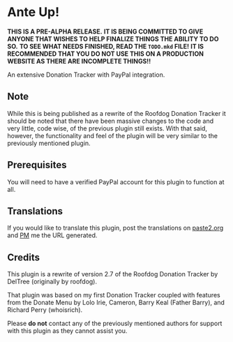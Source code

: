 # Ante Up!

**THIS IS A PRE-ALPHA RELEASE.**
**IT IS BEING COMMITTED TO GIVE ANYONE THAT WISHES TO HELP FINALIZE THINGS THE ABILITY TO DO SO.**
**TO SEE WHAT NEEDS FINISHED, READ THE `TODO.mkd` FILE!**
**IT IS RECOMMENDED THAT YOU DO NOT USE THIS ON A PRODUCTION WEBSITE AS THERE ARE INCOMPLETE THINGS!!**

An extensive Donation Tracker with PayPal integration.

## Note

While this is being published as a rewrite of the Roofdog Donation Tracker it should be noted that there have been massive changes to the code and very little, code wise,
of the previous plugin still exists. With that said, however, the functionality and feel of the plugin will be very similar to the previously mentioned plugin.

## Prerequisites

You will need to have a verified PayPal account for this plugin to function at all.


## Translations

If you would like to translate this plugin, post the translations on [paste2.org](http://paste2.org/) and [PM](http://e107.org/e107_plugins/pm/pm.php?send.37) me the URL generated.


## Credits

This plugin is a rewrite of version 2.7 of the Roofdog Donation Tracker by DelTree (originally by roofdog).

That plugin was based on my first Donation Tracker coupled with features from the Donate Menu by Lolo Irie, Cameron, Barry Keal (Father Barry), and Richard Perry (whoisrich).

Please **do not** contact any of the previously mentioned authors for support with this plugin as they cannot assist you.